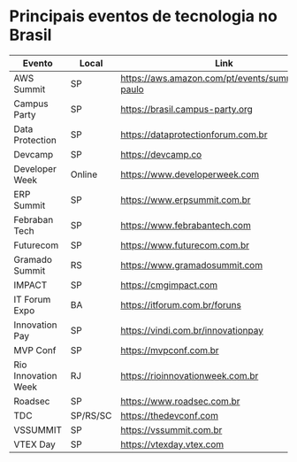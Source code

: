 # Principais eventos de tecnologia no Brasil

| Evento                         | Local    | Link                             |
| -------------------------------| --------------|----------------------------------|
| AWS Summit                     | SP            | https://aws.amazon.com/pt/events/summits/sao-paulo           |
| Campus Party                   | SP            | https://brasil.campus-party.org                              |
| Data Protection                | SP            | https://dataprotectionforum.com.br                           |
| Devcamp                        | SP            | https://devcamp.co                                           |
| Developer Week                 | Online        | https://www.developerweek.com                                |
| ERP Summit                     | SP            | https://www.erpsummit.com.br                                 |
| Febraban Tech                  | SP            | https://www.febrabantech.com                                 |
| Futurecom                      | SP            | https://www.futurecom.com.br                                 |
| Gramado Summit                 | RS            | https://www.gramadosummit.com                                |
| IMPACT                         | SP            | https://cmgimpact.com                                        |
| IT Forum Expo                  | BA            | https://itforum.com.br/foruns                                |
| Innovation Pay                 | SP            | https://vindi.com.br/innovationpay                           |
| MVP Conf                       | SP            | https://mvpconf.com.br                                       |
| Rio Innovation Week            | RJ            | https://rioinnovationweek.com.br                             |
| Roadsec                        | SP            | https://www.roadsec.com.br                                   |
| TDC                            | SP/RS/SC      | https://thedevconf.com                                       |
| VSSUMMIT                       | SP            | https://vssummit.com.br                                      |
| VTEX Day                       | SP            | https://vtexday.vtex.com                                     |
